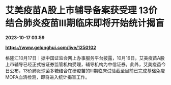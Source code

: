 # 艾美疫苗A股上市辅导备案获受理 13价结合肺炎疫苗III期临床即将开始统计揭盲

**2023-10-17 03:59**

**https://www.gelonghui.com/live/1250102**

格隆汇10月17日｜据中国证监会网上办事服务平台披露，10月16日，艾美疫苗A股上市辅导已经正式被证券监管机构受理，辅导机构为中信证券。此外，艾美疫苗今日公布，13价肺炎球菌多糖结合在研疫苗的III期临床试验截至目前已完成基础免疫MOPA血清检测，即将进入统计揭盲工作。